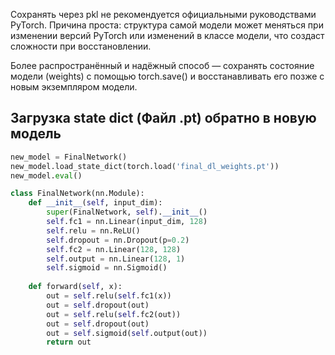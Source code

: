 Сохранять через pkl не рекомендуется официальными руководствами PyTorch. Причина проста: структура самой модели может 
меняться при изменении версий PyTorch или изменений в классе модели, что создаст сложности при восстановлении.

Более распространённый и надёжный способ — сохранять состояние модели (weights) с помощью torch.save() и восстанавливать 
его позже с новым экземпляром модели.

## Загрузка state dict (Файл .pt) обратно в новую модель

```python
new_model = FinalNetwork()
new_model.load_state_dict(torch.load('final_dl_weights.pt'))
new_model.eval()
```

```python
class FinalNetwork(nn.Module):
    def __init__(self, input_dim):
        super(FinalNetwork, self).__init__()
        self.fc1 = nn.Linear(input_dim, 128)
        self.relu = nn.ReLU()
        self.dropout = nn.Dropout(p=0.2)
        self.fc2 = nn.Linear(128, 128)
        self.output = nn.Linear(128, 1)
        self.sigmoid = nn.Sigmoid()
    
    def forward(self, x):
        out = self.relu(self.fc1(x))
        out = self.dropout(out)
        out = self.relu(self.fc2(out))
        out = self.dropout(out)
        out = self.sigmoid(self.output(out))
        return out
```


